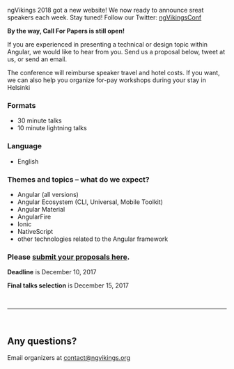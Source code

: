 ngVikings 2018 got a new website! We now ready to announce sreat speakers each week. Stay tuned! Follow our Twitter: [ngVikingsConf](https://twitter.com/ngVikingsConf) 

**By the way, Call For Papers is still open!**

If you are experienced in presenting a technical or design topic within Angular, we would like to hear from you. Send us a proposal below, tweet at us, or send an email.

The conference will reimburse speaker travel and hotel costs. If you want, we can also help you organize for-pay workshops during your stay in Helsinki

### Formats
* 30 minute talks
* 10 minute lightning talks

### Language
* English

### Themes and topics – what do we expect?
* Angular (all versions)
* Angular Ecosystem (CLI, Universal, Mobile Toolkit)
* Angular Material
* AngularFire
* Ionic
* NativeScript
* other technologies related to the Angular framework

### Please [submit your proposals here](http://bit.ly/vikings-cfp).
__Deadline__ is December 10, 2017

__Final talks selection__ is December 15, 2017

&nbsp;
* * *
&nbsp;

## Any questions?
Email organizers at [contact@ngvikings.org](mailto:contact@ngvikings.org)